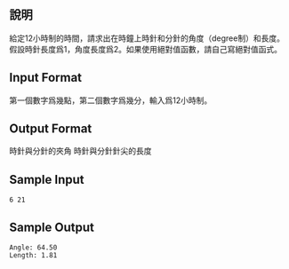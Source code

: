 ## 說明 ##
給定12小時制的時間，請求出在時鐘上時針和分針的角度（degree制）和長度。 假設時針長度爲1，角度長度爲2。如果使用絕對值函數，請自己寫絕對值函式。

## Input Format ##
第一個數字爲幾點，第二個數字爲幾分，輸入爲12小時制。

## Output Format ##
時針與分針的夾角
時針與分針針尖的長度

## Sample Input ##
```
6 21
```

## Sample Output ##
```
Angle: 64.50
Length: 1.81
```

